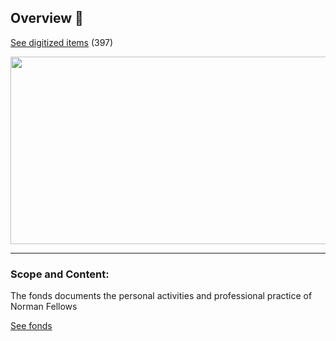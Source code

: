 ## Overview 👋


[See digitized items](https://www.flickr.com/photos/normanfellowsfonds) (397)



<div align="center">
  <img src="https://media.giphy.com/media/dWesBcTLavkZuG35MI/giphy.gif" width="600" height="300"/>
</div>

---

### Scope and Content:
The fonds documents the personal activities and professional practice of Norman Fellows


[See fonds](https://github.com/Norman-Fellows/.github)

